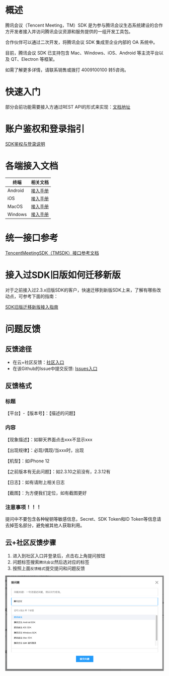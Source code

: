 
# 概述
腾讯会议（Tencent Meeting，TM）SDK 是为参与腾讯会议生态系统建设的合作方开发者接入并访问腾讯会议资源和服务提供的一组开发工具包。

合作伙伴可以通过二次开发，将腾讯会议 SDK 集成至企业内部的 OA 系统中。

目前，腾讯会议 SDK 已支持包含 Mac、Windows、iOS、Android 等主流平台以及 QT、Electron 等框架。

如需了解更多详情，请联系销售或拨打 4009100100 转5咨询。

# 快速入门

部分会前功能需要接入方通过REST API的形式来实现：[文档地址](https://cloud.tencent.com/document/product/1095/42407)

# 账户鉴权和登录指引
[SDK鉴权与登录说明](Docs/Common/SDK鉴权与登录说明.md)

# 各端接入文档
| 终端 | 相关文档 |
|--- |--- |
| Android | [接入手册](Docs/Android/Android接入手册.md) |
| iOS | [接入手册](Docs/iOS/iOS接入手册.md) |
| MacOS | [接入手册](Docs/MacOS/MacOS接入手册.md) |
| Windows | [接入手册](Docs/Windows/Windows接入手册.md) |

# 统一接口参考
[TencentMeetingSDK（TMSDK）接口参考文档](Docs/Common/TencentMeetingSDK（TMSDK）接口参考文档.md)

# 接入过SDK旧版如何迁移新版

对于之前接入过2.3.x旧版SDK的客户，快速迁移到新版SDK上来，了解有哪些改动点，可参考下面的指南：

[SDK旧版迁移新版接入指南](Docs/Common/SDK旧版迁移新版接入指南.md)


# 问题反馈

## 反馈途径
- 在云+社区反馈：[社区入口](https://cloud.tencent.com/developer/tag/10945?entry=ask)
- 在该Github的Issue中提交反馈: [Issues入口](https://github.com/Tencent-Meeting/TencentMeetingSDK/issues)

## 反馈格式

### 标题
【平台】-【版本号】：【描述的问题】

### 内容
【现象描述】：如聊天界面点击xxx不显示xxx

【出现规律】：必现/偶现/当xxx时，出现

【机型】：如iPhone 12

【之前版本有无此问题】：如2.3.10之前没有，2.3.12有

【日志】：如有请附上相关日志

【截图】：为方便我们定位，如有截图更好

### 注意事项！！！
提问中不要包含各种秘钥等敏感信息，Secret、SDK Token和ID Token等信息请去掉签名部分，避免被其他人获取利用。

## 云+社区反馈步骤

1. 进入到社区入口并登录后，点击右上角提问按钮
2. 问题标签搜索`腾讯会议`然后选对应的标签
3. 按照上面`反馈格式`提交提问和问题反馈

![提问题选择腾讯会议标签](Docs/Common/images/sdk_tags.png)
